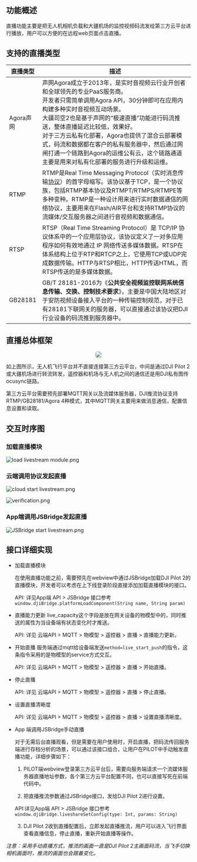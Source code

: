 
## 功能概述

直播功能主要是把无人机相机负载和大疆机场的监控视频码流发给第三方云平台进行播放，用户可以方便的在远程web页面点击直播。

## 支持的直播类型

| 直播类型  | 描述                                                         |
| --------- | ------------------------------------------------------------ | 
| Agora声网 | 声网Agora成立于2013年，是实时音视频云行业开创者和全球领先的专业PaaS服务商。<br>开发者只需简单调用Agora API，30分钟即可在应用内构建多种实时音视频互动场景。<br>大疆司空2也是基于声网的“极速直播”功能进行码流推送，整体直播延迟比较低，效果好。<br>对于三方云私有化部署，Agora也提供了混合云部署模式，码流和数据都在客户的私有服务器中，然后通过网闸打通一个链路到Agora的运维公有云，这个链路通道主要是用来对私有化部署的服务进行升级和运维。 | 
| RTMP      | RTMP是Real Time Messaging Protocol（实时消息传输[协议](https://baike.baidu.com/item/协议/13020269)）的首字母缩写。该协议基于TCP，是一个协议族，包括RTMP基本协议及RTMPT/RTMPS/RTMPE等多种变种。RTMP是一种设计用来进行实时数据通信的网络协议，主要用来在Flash/AIR平台和支持RTMP协议的流媒体/交互服务器之间进行音视频和数据通信。<br> | 
| RTSP      | RTSP（Real Time Streaming Protocol）是 TCP/IP 协议体系中的一个应用层协议，该协议定义了一对多应用程序如何有效地通过 IP  网络传送多媒体数据。RTSP在体系结构上位于RTP和RTCP之上，它使用TCP或UDP完成数据传输。HTTP与RTSP相比，HTTP传送HTML，而RTSP传送的是多媒体数据。 | 
| GB28181   | GB/T 28181-2016为《**公共安全视频监控联网系统信息传输、交换、控制技术要求**》，主要是中国大陆地区对于安防视频设备接入平台的一种传输控制规范，对于已有28181下联网关的服务器，可以直接通过该协议把DJI行业设备的码流推到服务器中。 | 


## 直播总体框架

 <center>    <img style="border-radius: 0.3125em;    box-shadow: 0 2px 4px 0 rgba(34,36,38,.12),0 2px 10px 0 rgba(34,36,38,.08);"     src="https://stag-terra-1-g.djicdn.com/7774da665e07453698314cc27c523096/admin/doc/0ba6ce39-4337-46df-99da-f9905bfd53f6.svg">    <br>     </center>

 如上图所示，无人机飞行平台并不直接连接第三方云平台，中间是通过DJI Pilot 2或大疆机场进行转流转发，遥控器和机场与无人机之间的通信还是用DJI私有图传ocusync链路。

 第三方云平台需要预先部署MQTT网关以及流媒体服务器，DJI推流协议支持RTMP/GB28181/Agora  4种模式，其中MQTT网关主要用来做消息通信，配置信息设置和读取。

## 交互时序图

### 加载直播模块
![load livestream module.png](https://terra-1-g.djicdn.com/84f990b0bbd145e6a3930de0c55d3b2b/admin/doc/24b0601b-8282-4857-ac57-9b72eadfe861.png)

### 云端调用协议发起直播
![cloud start livestream.png](https://terra-1-g.djicdn.com/84f990b0bbd145e6a3930de0c55d3b2b/admin/doc/3c22f409-e137-45cf-b33f-fd5bd4ea6bfd.png)

![verification.png](https://terra-1-g.djicdn.com/84f990b0bbd145e6a3930de0c55d3b2b/admin/doc/da4b38d1-afc8-4014-9060-5bc94e308478.png)

### App端调用JSBridge发起直播
![JSBridge start livestream.png](https://terra-1-g.djicdn.com/84f990b0bbd145e6a3930de0c55d3b2b/admin/doc/bd61355f-302c-4b59-836c-4333bbcd8368.png)

## 接口详细实现

* 加载直播模块
 
  在使用直播功能之前，需要预先在webview中通过JSBridge加载DJI Pilot 2的直播模块，开发者可以考虑在上下线登录阶段直接添加加载直播模块的接口。
 
  API: 详见App端 API > JSBridge 接口参考 `window.djiBridge.platformLoadComponent(String name, String param)`

* 直播能力更新
  live_capacity这个字段是放在网关设备的物模型中的，同时推送的属性为当设备端有状态变化时才推送。
 
  API: 详见 云端API > MQTT > 物模型 > 遥控器 > 直播 > 直播能力更新。

* 开始直播
 服务端通过mqtt给设备端发送`method=live_start_push`的指令，这条指令采用的是物模型的service方式交互。
 
  API: 详见 云端API > MQTT > 物模型 > 遥控器 > 直播 > 开始直播。

* 停止直播
 
  API: 详见 云端API > MQTT > 物模型 > 遥控器 > 直播 > 停止直播。

* 设置直播清晰度
 
  API: 详见 云端API > MQTT > 物模型 > 遥控器 > 直播 > 设置直播清晰度。

* App 端调用JSBridge手动直播
  
  对于无需后台直播观看，但是需要在用户使用时，开启直播，把码流传回服务端进行存档分析的场景，可以通过该接口组合，让用户在PILOT中手动触发直播功能，详细步骤如下：
  
  1. PILOT端webview登录第三方云平台后，需要向服务端请求一个流媒体服务器直播地址参数，各个第三方云平台配置不同，也可以直接写死在前端代码中。
 
  2. 把直播推流参数通过JSBridge接口，发给DJI Pilot 2进行设置。

   API:详见App端 API > JSBridge 接口参考 `window.djiBridge.liveshareSetConfig(type: Int, params: String)` 
 
  3. DJI Pilot 2收到直播配置后，立即发起直播推流，用户可以进入飞行界面查看直播信息，停止直播，重新开始直播等操作。

*注意：采用手动直播方式，推流的画面一直是DJI Pilot 2主画面码流，当飞手切换相机画面时，推流的画面也会跟着变化。*

